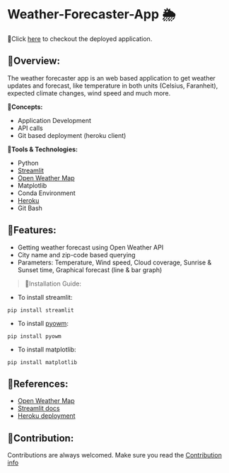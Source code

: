 # Weather-Forecaster-App 🌦️
📌Click [here](https://gforceweather.herokuapp.com/) to checkout the deployed application.

## 🔹Overview:
The weather forecaster app is an web based application to get weather updates and forecast, like temperature in both units (Celsius, Faranheit), expected climate changes, wind speed and much more.

🔸**Concepts:**
- Application Development
- API calls
- Git based deployment (heroku client)

🔸**Tools & Technologies:**
- Python 
- [Streamlit](https://streamlit.io/)
- [Open Weather Map](https://openweathermap.org/)
- Matplotlib
- Conda Environment
- [Heroku](https://www.heroku.com/free)
- Git Bash

## 🔹Features:
- Getting weather forecast using Open Weather API
- City name and zip-code based querying
- Parameters: Temperature, Wind speed, Cloud coverage, Sunrise & Sunset time, Graphical forecast (line & bar graph)

>🔸Installation Guide:
- To install streamlit:
```
pip install streamlit
```
- To install [pyowm](https://pyowm.readthedocs.io/en/latest/):
```
pip install pyowm
```
- To install matplotlib:
```
pip install matplotlib
```
## 🔹References:
- [Open Weather Map](https://openweathermap.org/)
- [Streamlit docs](https://docs.streamlit.io/en/stable/)
- [Heroku deployment](https://devcenter.heroku.com/categories/deployment)

## 🔹Contribution:
Contributions are always welcomed.
Make sure you read the [Contribution info](https://github.com/gauravpore/Weather-Forecaster-App/blob/main/contribution.md)




